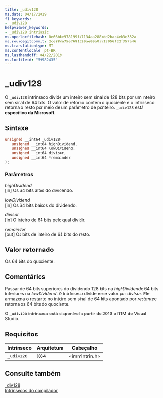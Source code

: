 ```yaml
---
title: _udiv128
ms.date: 04/17/2019
f1_keywords:
- _udiv128
helpviewer_keywords:
- _udiv128 intrinsic
ms.openlocfilehash: 0e66bbe978199f47134aa288bdd2bac4eb3e332a
ms.sourcegitcommit: 2ce88de75e7681220ae09a0ab13056f22f357a46
ms.translationtype: MT
ms.contentlocale: pt-BR
ms.lasthandoff: 04/22/2019
ms.locfileid: "59982435"
---
```

# <a name="udiv128"></a>_udiv128

O `_udiv128` intrínseco divide um inteiro sem sinal de 128 bits por um inteiro sem sinal de 64 bits. O valor de retorno contém o quociente e o intrínseco retorna o resto por meio de um parâmetro de ponteiro. `_udiv128` está **específico da Microsoft**.

## <a name="syntax"></a>Sintaxe

```C
unsigned __int64 _udiv128(
   unsigned __int64 highDividend,
   unsigned __int64 lowDividend,
   unsigned __int64 divisor,
   unsigned __int64 *remainder
);
```

### <a name="parameters"></a>Parâmetros

*highDividend* \
[in] Os 64 bits altos do dividendo.

*lowDividend* \
[in] Os 64 bits baixos do dividendo.

*divisor* \
[in] O inteiro de 64 bits pelo qual dividir.

*remainder* \
[out] Os bits de inteiro de 64 bits do resto.

## <a name="return-value"></a>Valor retornado

Os 64 bits do quociente.

## <a name="remarks"></a>Comentários

Passar de 64 bits superiores do dividendo 128 bits na *highDividend*e 64 bits inferiores na *lowDividend*. O intrínseco divide esse valor por *divisor*. Ele armazena o restante no inteiro sem sinal de 64 bits apontado por *restante*e retorna os 64 bits do quociente.

O `_udiv128` intrínseca está disponível a partir de 2019 e RTM do Visual Studio.

## <a name="requirements"></a>Requisitos

|Intrínseco|Arquitetura|Cabeçalho|
|---------------|------------------|------------|
|`_udiv128`|X64|\<immintrin.h>|

## <a name="see-also"></a>Consulte também

[_div128](div128.md) \
[Intrínsecos do compilador](compiler-intrinsics.md)

